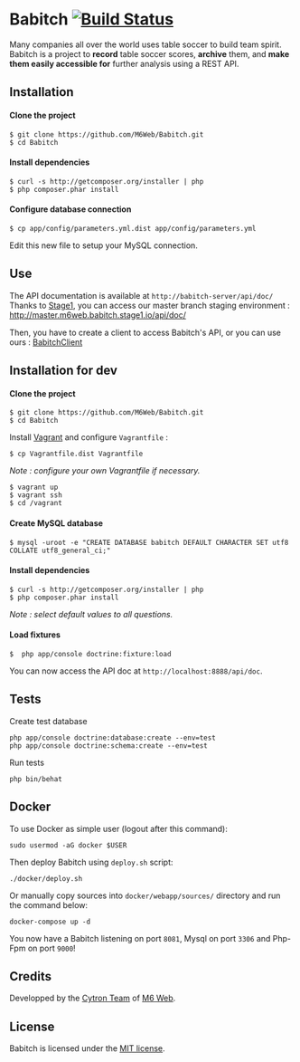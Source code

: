 # Babitch [![Build Status](https://secure.travis-ci.org/M6Web/Babitch.png?branch=master)](http://travis-ci.org/M6Web/Babitch)

Many companies all over the world uses table soccer to build team spirit. Babitch is a project to **record** table soccer scores, **archive** them, and **make them easily accessible for** further analysis using a REST API.

## Installation

#### Clone the project

```
$ git clone https://github.com/M6Web/Babitch.git
$ cd Babitch
```

#### Install dependencies

```
$ curl -s http://getcomposer.org/installer | php
$ php composer.phar install
```

#### Configure database connection

```
$ cp app/config/parameters.yml.dist app/config/parameters.yml
```

Edit this new file to setup your MySQL connection.

## Use

The API documentation is available at `http://babitch-server/api/doc/`  
Thanks to [Stage1](http://stage1.io/), you can access our master branch staging environment : http://master.m6web.babitch.stage1.io/api/doc/

Then, you have to create a client to access Babitch's API, or you can use ours : [BabitchClient](https://github.com/M6Web/BabitchClient)

## Installation for dev

#### Clone the project

```
$ git clone https://github.com/M6Web/Babitch.git
$ cd Babitch
```

Install [Vagrant](http://www.vagrantup.com/downloads) and configure `Vagrantfile` :

```
$ cp Vagrantfile.dist Vagrantfile
```

*Note : configure your own Vagrantfile if necessary.*

```
$ vagrant up
$ vagrant ssh
$ cd /vagrant
```

#### Create MySQL database

```
$ mysql -uroot -e "CREATE DATABASE babitch DEFAULT CHARACTER SET utf8 COLLATE utf8_general_ci;"
```

#### Install dependencies

```
$ curl -s http://getcomposer.org/installer | php
$ php composer.phar install
```

*Note : select default values to all questions.*

#### Load fixtures

```
$  php app/console doctrine:fixture:load
```

You can now access the API doc at `http://localhost:8888/api/doc`.

## Tests

Create test database

```shell
php app/console doctrine:database:create --env=test
php app/console doctrine:schema:create --env=test
```

Run tests

```shell
php bin/behat
```

## Docker
To use Docker as simple user (logout after this command):

    sudo usermod -aG docker $USER

Then deploy Babitch using `deploy.sh` script:

    ./docker/deploy.sh

Or manually copy sources into `docker/webapp/sources/` directory and run the command below:

    docker-compose up -d

You now have a Babitch listening on port `8081`, Mysql on port `3306` and Php-Fpm on port `9000`!

## Credits

Developped by the [Cytron Team](http://cytron.fr/) of [M6 Web](http://tech.m6web.fr/).

## License

Babitch is licensed under the [MIT license](LICENSE).
